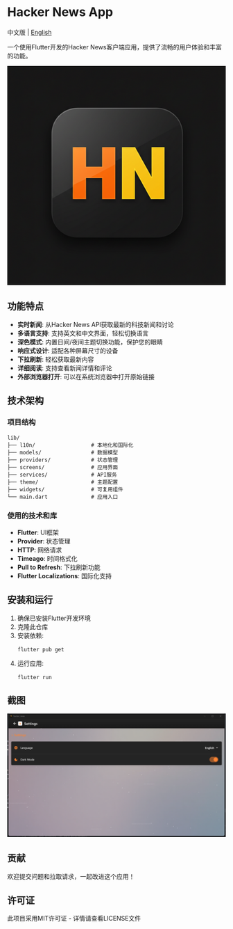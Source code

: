 # Hacker News App

中文版 | [English](README_EN.md)

一个使用Flutter开发的Hacker News客户端应用，提供了流畅的用户体验和丰富的功能。

![Hacker News](assets/image_fx_.jpg)

## 功能特点

- **实时新闻**: 从Hacker News API获取最新的科技新闻和讨论
- **多语言支持**: 支持英文和中文界面，轻松切换语言
- **深色模式**: 内置日间/夜间主题切换功能，保护您的眼睛
- **响应式设计**: 适配各种屏幕尺寸的设备
- **下拉刷新**: 轻松获取最新内容
- **详细阅读**: 支持查看新闻详情和评论
- **外部浏览器打开**: 可以在系统浏览器中打开原始链接

## 技术架构

### 项目结构

```
lib/
├── l10n/                  # 本地化和国际化
├── models/                # 数据模型
├── providers/             # 状态管理
├── screens/               # 应用界面
├── services/              # API服务
├── theme/                 # 主题配置
├── widgets/               # 可复用组件
└── main.dart              # 应用入口
```

### 使用的技术和库

- **Flutter**: UI框架
- **Provider**: 状态管理
- **HTTP**: 网络请求
- **Timeago**: 时间格式化
- **Pull to Refresh**: 下拉刷新功能
- **Flutter Localizations**: 国际化支持

## 安装和运行

1. 确保已安装Flutter开发环境
2. 克隆此仓库
3. 安装依赖:
   ```
   flutter pub get
   ```
4. 运行应用:
   ```
   flutter run
   ```

## 截图

![Screenshot](assets/screenshot.png)

## 贡献

欢迎提交问题和拉取请求，一起改进这个应用！

## 许可证

此项目采用MIT许可证 - 详情请查看LICENSE文件
